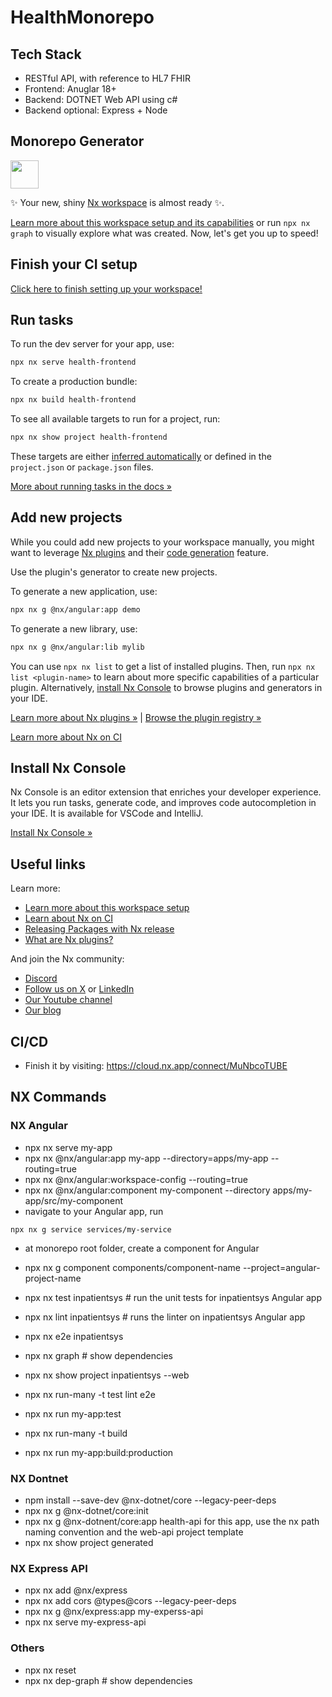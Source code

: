 # HealthMonorepo
## Tech Stack
- RESTful API, with reference to HL7 FHIR
- Frontend: Anuglar 18+
- Backend:  DOTNET Web API using c#
- Backend optional: Express + Node

## Monorepo Generator

<a alt="Nx logo" href="https://nx.dev" target="_blank" rel="noreferrer"><img src="https://raw.githubusercontent.com/nrwl/nx/master/images/nx-logo.png" width="45"></a>

✨ Your new, shiny [Nx workspace](https://nx.dev) is almost ready ✨.

[Learn more about this workspace setup and its capabilities](https://nx.dev/getting-started/tutorials/angular-monorepo-tutorial?utm_source=nx_project&amp;utm_medium=readme&amp;utm_campaign=nx_projects) or run `npx nx graph` to visually explore what was created. Now, let's get you up to speed!

## Finish your CI setup

[Click here to finish setting up your workspace!](https://cloud.nx.app/connect/WststNCCMJ)


## Run tasks

To run the dev server for your app, use:

```sh
npx nx serve health-frontend
```

To create a production bundle:

```sh
npx nx build health-frontend
```

To see all available targets to run for a project, run:

```sh
npx nx show project health-frontend
```
        
These targets are either [inferred automatically](https://nx.dev/concepts/inferred-tasks?utm_source=nx_project&utm_medium=readme&utm_campaign=nx_projects) or defined in the `project.json` or `package.json` files.

[More about running tasks in the docs &raquo;](https://nx.dev/features/run-tasks?utm_source=nx_project&utm_medium=readme&utm_campaign=nx_projects)

## Add new projects

While you could add new projects to your workspace manually, you might want to leverage [Nx plugins](https://nx.dev/concepts/nx-plugins?utm_source=nx_project&utm_medium=readme&utm_campaign=nx_projects) and their [code generation](https://nx.dev/features/generate-code?utm_source=nx_project&utm_medium=readme&utm_campaign=nx_projects) feature.

Use the plugin's generator to create new projects.

To generate a new application, use:

```sh
npx nx g @nx/angular:app demo
```

To generate a new library, use:

```sh
npx nx g @nx/angular:lib mylib
```

You can use `npx nx list` to get a list of installed plugins. Then, run `npx nx list <plugin-name>` to learn about more specific capabilities of a particular plugin. Alternatively, [install Nx Console](https://nx.dev/getting-started/editor-setup?utm_source=nx_project&utm_medium=readme&utm_campaign=nx_projects) to browse plugins and generators in your IDE.

[Learn more about Nx plugins &raquo;](https://nx.dev/concepts/nx-plugins?utm_source=nx_project&utm_medium=readme&utm_campaign=nx_projects) | [Browse the plugin registry &raquo;](https://nx.dev/plugin-registry?utm_source=nx_project&utm_medium=readme&utm_campaign=nx_projects)


[Learn more about Nx on CI](https://nx.dev/ci/intro/ci-with-nx#ready-get-started-with-your-provider?utm_source=nx_project&utm_medium=readme&utm_campaign=nx_projects)

## Install Nx Console

Nx Console is an editor extension that enriches your developer experience. It lets you run tasks, generate code, and improves code autocompletion in your IDE. It is available for VSCode and IntelliJ.

[Install Nx Console &raquo;](https://nx.dev/getting-started/editor-setup?utm_source=nx_project&utm_medium=readme&utm_campaign=nx_projects)

## Useful links

Learn more:

- [Learn more about this workspace setup](https://nx.dev/getting-started/tutorials/angular-monorepo-tutorial?utm_source=nx_project&amp;utm_medium=readme&amp;utm_campaign=nx_projects)
- [Learn about Nx on CI](https://nx.dev/ci/intro/ci-with-nx?utm_source=nx_project&utm_medium=readme&utm_campaign=nx_projects)
- [Releasing Packages with Nx release](https://nx.dev/features/manage-releases?utm_source=nx_project&utm_medium=readme&utm_campaign=nx_projects)
- [What are Nx plugins?](https://nx.dev/concepts/nx-plugins?utm_source=nx_project&utm_medium=readme&utm_campaign=nx_projects)

And join the Nx community:
- [Discord](https://go.nx.dev/community)
- [Follow us on X](https://twitter.com/nxdevtools) or [LinkedIn](https://www.linkedin.com/company/nrwl)
- [Our Youtube channel](https://www.youtube.com/@nxdevtools)
- [Our blog](https://nx.dev/blog?utm_source=nx_project&utm_medium=readme&utm_campaign=nx_projects)

## CI/CD
- Finish it by visiting: https://cloud.nx.app/connect/MuNbcoTUBE

## NX Commands
### NX Angular
- npx nx serve my-app
- npx nx @nx/angular:app  my-app --directory=apps/my-app --routing=true
- npx nx @nx/angular:workspace-config --routing=true
- npx nx @nx/angular:component my-component --directory apps/my-app/src/my-component
-  navigate to your Angular app, run 
```
npx nx g service services/my-service
```
- at monorepo root folder, create a component for Angular
- npx nx g component components/component-name --project=angular-project-name
- npx nx test inpatientsys # run the unit tests for inpatientsys Angular app
- npx nx lint inpatientsys # runs the linter on inpatientsys Angular app
- npx nx e2e inpatientsys

- npx nx graph  # show dependencies
- npx nx show project inpatientsys --web
- npx nx run-many -t test lint e2e
- npx nx run my-app:test
- npx nx run-many -t build
- npx nx run my-app:build:production
### NX Dontnet
- npm install --save-dev @nx-dotnet/core --legacy-peer-deps
- npx nx g @nx-dotnet/core:init
- npx nx g @nx-dotnent/core:app health-api 
for this app, use the nx path naming convention and the web-api project template
- npx nx show project generated
### NX Express API
- npx nx add @nx/express
- npx nx add cors @types@cors --legacy-peer-deps
- npx nx g @nx/express:app my-experss-api 
- npx nx serve my-express-api
### Others
- npx nx reset
- npx nx dep-graph # show dependencies
